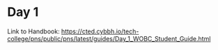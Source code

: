 # Day 1
Link to Handbook:
https://cted.cybbh.io/tech-college/pns/public/pns/latest/guides/Day_1_WOBC_Student_Guide.html

